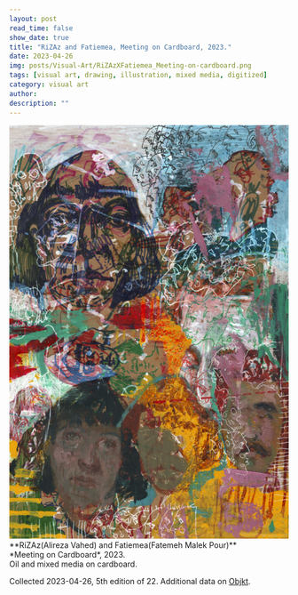 ```yaml
---
layout: post
read_time: false
show_date: true
title: "RiZAz and Fatiemea, Meeting on Cardboard, 2023."
date: 2023-04-26
img: posts/Visual-Art/RiZAzXFatiemea_Meeting-on-cardboard.png
tags: [visual art, drawing, illustration, mixed media, digitized]
category: visual art
author: 
description: ""
---
```


<img src='./assets/img/posts/Visual-Art/RiZAzXFatiemea_Meeting-on-cardboard.png'>

<br>
**RiZAz(Alireza Vahed) and Fatiemea(Fatemeh Malek Pour)**
<br>*Meeting on Cardboard*, 2023.
<br>Oil and mixed media on cardboard.

 <div class="page-separator"></div>

Collected 2023-04-26, 5th edition of 22. Additional data on [Objkt](https://objkt.com/tokens/KT1SrcU7i6zaQgZQyAb4rNEQyv1skgJigGt3/6).
